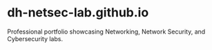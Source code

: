 # dh-netsec-lab.github.io
Professional portfolio showcasing Networking, Network Security, and Cybersecurity labs.
